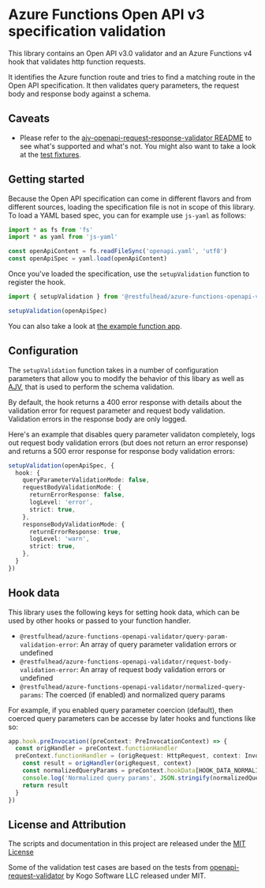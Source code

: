 # Azure Functions Open API v3 specification validation

This library contains an Open API v3.0 validator and an Azure Functions v4 hook that validates http function requests.

It identifies the Azure function route and tries to find a matching route in the Open API specification. It then validates query parameters, 
the request body and response body against a schema.

## Caveats

* Please refer to the [ajv-openapi-request-response-validator README](../ajv-openapi-request-response-validator/README.md) to see what's 
  supported and what's not. You might also want to take a look at the 
  [test fixtures](../ajv-openapi-request-response-validator/test/fixtures/).

## Getting started

Because the Open API specification can come in different flavors and from different sources, loading the specification file is not in scope
of this library. To load a YAML based spec, you can for example use `js-yaml` as follows:

```typescript
import * as fs from 'fs'
import * as yaml from 'js-yaml'

const openApiContent = fs.readFileSync('openapi.yaml', 'utf8')
const openApiSpec = yaml.load(openApiContent)
```

Once you've loaded the specification, use the `setupValidation` function to register the hook.

```typescript
import { setupValidation } from '@restfulhead/azure-functions-openapi-validator'

setupValidation(openApiSpec)
```

You can also take a look at [the example function app](../azure-functions-openapi-validator-example/src/functions/test.ts).

## Configuration

The `setupValidation` function takes in a number of configuration parameters that allow you to modify the behavior of this libary as well as
[AJV](https://www.npmjs.com/package/ajv), that is used to perform the schema validation.

By default, the hook returns a 400 error response with details about the validation error for request parameter and request body validation.
Validation errors in the response body are only logged.

Here's an example that disables query parameter validaton completely, logs out request body validation errors (but does not return an error 
response) and returns a 500 error response for response body validation errors:

```typescript
setupValidation(openApiSpec, {
  hook: {
    queryParameterValidationMode: false,
    requestBodyValidationMode: {
      returnErrorResponse: false,
      logLevel: 'error',
      strict: true,
    },
    responseBodyValidationMode: {
      returnErrorResponse: true,
      logLevel: 'warn',
      strict: true,
    },
  }
})
```

## Hook data

This library uses the following keys for setting hook data, which can be used by other hooks or passed to your function handler.

* `@restfulhead/azure-functions-openapi-validator/query-param-validation-error`: An array of query parameter validation errors or undefined
* `@restfulhead/azure-functions-openapi-validator/request-body-validation-error`: An array of request body validation errors or undefined
* `@restfulhead/azure-functions-openapi-validator/normalized-query-params`: The coerced (if enabled) and normalized query params

For example, if you enabled query parameter coercion (default), then coerced query parameters can be accesse by later hooks and functions
like so:

```ts
app.hook.preInvocation((preContext: PreInvocationContext) => {
  const origHandler = preContext.functionHandler
  preContext.functionHandler = (origRequest: HttpRequest, context: InvocationContext): Promise<HttpResponseInit> | HttpResponseInit => {
    const result = origHandler(origRequest, context)
    const normalizedQueryParams = preContext.hookData[HOOK_DATA_NORMALIZED_QUERY_PARAMS_KEY]
    console.log('Normalized query params', JSON.stringify(normalizedQueryParams))
    return result
  }
})
```

## License and Attribution

The scripts and documentation in this project are released under the [MIT License](LICENSE)

Some of the validation test cases are based on the tests from 
[openapi-request-validator](`https://github.com/kogosoftwarellc/open-api/tree/main/packages/openapi-request-validator`) by Kogo Software LLC
released under MIT.
